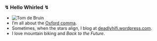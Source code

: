 ### ↯ Hello Whirled ↯

* ![Tom de Bruin](https://badgen.net/badge/tom/de%20bruin/green?icon=awesome&scale=1 "Tom de Bruin")
* I’m all about the [Oxford comma](https://en.wikipedia.org/wiki/Serial_comma).
* Sometimes, when the stars align, I blog at [deadlyhifi.wordpress.com](https://deadlyhifi.wordpress.com/).
* I love mountain biking and _Back to the Future_.

<!--
**deadlyhifi/deadlyhifi** is a ✨ _special_ ✨ repository because its `README.md` (this file) appears on your GitHub profile.

Here are some ideas to get you started:

- 🔭 I’m currently working on ...
- 🌱 I’m currently learning ...
- 👯 I’m looking to collaborate on ...
- 🤔 I’m looking for help with ...
- 💬 Ask me about ...
- 📫 How to reach me: ...
- 😄 Pronouns: ...
- ⚡ Fun fact: ...
-->
